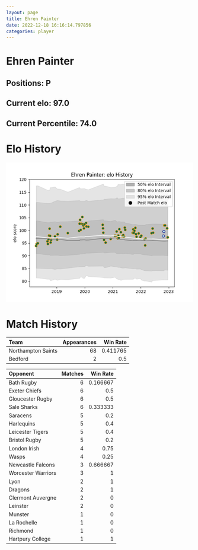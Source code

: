 ```yaml
---  
layout: page  
title: Ehren Painter  
date: 2022-12-18 16:16:14.797856  
categories: player  
---
```

# Ehren Painter

## Positions: P

## Current elo: 97.0

## Current Percentile: 74.0

# Elo History


![elo history](history_EhrenPainter.png)
# Match History


| Team               |   Appearances |   Win Rate |
|:-------------------|--------------:|-----------:|
| Northampton Saints |            68 |   0.411765 |
| Bedford            |             2 |   0.5      |

| Opponent           |   Matches |   Win Rate |
|:-------------------|----------:|-----------:|
| Bath Rugby         |         6 |   0.166667 |
| Exeter Chiefs      |         6 |   0.5      |
| Gloucester Rugby   |         6 |   0.5      |
| Sale Sharks        |         6 |   0.333333 |
| Saracens           |         5 |   0.2      |
| Harlequins         |         5 |   0.4      |
| Leicester Tigers   |         5 |   0.4      |
| Bristol Rugby      |         5 |   0.2      |
| London Irish       |         4 |   0.75     |
| Wasps              |         4 |   0.25     |
| Newcastle Falcons  |         3 |   0.666667 |
| Worcester Warriors |         3 |   1        |
| Lyon               |         2 |   1        |
| Dragons            |         2 |   1        |
| Clermont Auvergne  |         2 |   0        |
| Leinster           |         2 |   0        |
| Munster            |         1 |   0        |
| La Rochelle        |         1 |   0        |
| Richmond           |         1 |   0        |
| Hartpury College   |         1 |   1        |